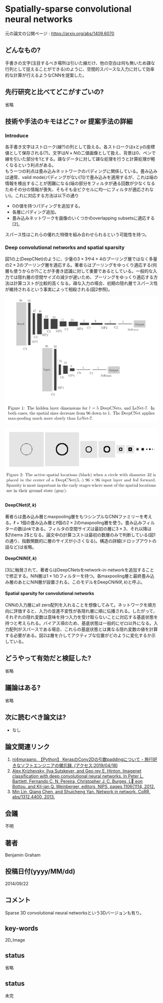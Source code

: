 # Spatially-sparse convolutional neural networks

元の論文の公開ページ : https://arxiv.org/abs/1409.6070

## どんなもの?
手書きの文字(注目するべき場所は引いた線だけ、他の空白は何も無いため疎な行列として捉えることができる)のように、空間的スパースな入力に対して効率的な計算が行えるようなCNNを提案した。

## 先行研究と比べてどこがすごいの?
省略

## 技術や手法のキモはどこ? or 提案手法の詳細
### Introduce
各手書き文字はストローク(線?)の列として扱える。各ストロークはxとyの座標値として保存される(?)。文字は$N\times N$の二値画像として扱え、背景は0、ペンで線を引いた部分を1とする。疎なデータに対して疎な処理を行うと計算処理が軽くなるという利点がある。  
もう一つの利点は畳み込みネットワークのパディングに関係している。畳み込みは通常、valid mode(パディングがない[1])で畳み込みを適用するが、これは端の情報を検出することが困難になる(端の部分をフィルタが通る回数が少なくなるためその分の情報が喪失、そもそも全ピクセルに均一にフィルタが適応されない)。これに対応する方法は以下の通り

- 0の値を持つパディングを追加する。
- 各層にパディング追加。
- 畳み込みネットワークを画像のいくつかのoverlapping subsetsに適応する[2]。

スパース性はこれらの優れた特徴を組み合わせられるという可能性を持つ。

### Deep convolutional networks and spatial sparsity
図1の上(DeepCNet)のように、少量の$3\times 3$や$4\times 4$のプーリング層ではなく多量の$2\times 2$のプーリング層を適応する。著者らはプーリングをゆっくり適応する(何層も使うからか?)ことが手書き認識に対して重要であるとしている。一般的な入力では隠れ層の空間サイズの減少が遅いため、プーリングをゆっくり適応する方法は計算コストが比較的高くなる。疎な入力の場合、初期の隠れ層でスパース性が維持されるという事実によって相殺される(図2参照)。

![fig1](img/SCNN/fig1.png)

![fig2](img/SCNN/fig2.png)

#### DeepCNet($\ell,k$)
著者らは畳み込み層とmaxpooling層をもつシンプルなCNNファミリーを考える。$\ell+1$個の畳み込み層と$\ell$個の$2\times 2$のmaxpooling層を使う。畳み込みフィルターの数は$nk$である。フィルタの空間サイズは最初の層に$3\times 3$、それ以降は$2\tiems 2$となる。論文中の計算コストは最初の数層のみで判断している(図1の通り、指数関数的に層のサイズが小さくなる)。構造の詳細(ドロップアウトの話など)は省略。

#### DeepCNiN($\ell,k$)
[3]に触発されて、著者らはDeepCNetsをnetwork-in-networkを追加することで修正する。NiN層は$1\times 1$のフィルターを持つ。各maxpooling層と最終畳み込み層のあとにNiN層が設置される。このモデルをDeepCNiN($\ell,k$)と呼ぶ。

#### Spatial sparsity for convolutional networks
CNNの入力層にall zero配列を入れることを想像してみて。ネットワークを順方向に評価すると、入力の並進不変性が各隠れ層に順に伝播される。したがって、それぞれの隠れ変数は意味を持つ入力を受け取らないことに対応する基底状態を持つと考えられる。バイアス項のため、基底状態は一般的にゼロ以外になる。入力配列がスパースである場合、これらの基底状態とは異なる隠れ変数の値を計算する必要がある。図2は層を介してアクティブな位置がどのように変化するか示している。  

## どうやって有効だと検証した?
省略

## 議論はある?
省略

## 次に読むべき論文は?
- なし

## 論文関連リンク
1. [ni4muraano. 【Python】 KerasのConv2Dの引数paddingについて - 旅行好きなソフトエンジニアの備忘録. (アクセス:2019/04/18)](http://ni4muraano.hatenablog.com/entry/2017/02/02/195505)
2. [Alex Krizhevsky, Ilya Sutskever, and Geo rey E. Hinton. Imagenet classification with deep convolutional neural networks. In Peter L. Bartlett, Fernando C. N. Pereira, Christopher J. C. Burges, L eon Bottou, and Kil-ian Q. Weinberger, editors, NIPS, pages 1106{1114, 2012.](https://papers.nips.cc/paper/4824-imagenet-classification-with-deep-convolutional-neural-networks.pdf)
3. [Min Lin, Qiang Chen, and Shuicheng Yan. Network in network. CoRR, abs/1312.4400, 2013.](https://arxiv.org/abs/1312.4400)

## 会議
不明

## 著者
Benjamin Graham

## 投稿日付(yyyy/MM/dd)
2014/09/22

## コメント
Sparse 3D convolutional neural networksという3Dバージョンも有り。

## key-words
2D_Image

## status
省略

## status
未完